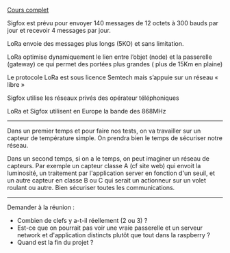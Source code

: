 [Cours complet](http://genelaix.free.fr/IMG/pdf/presentation_lora_lorawan.pdf)

Sigfox est prévu pour envoyer 140 messages de 12 octets à 300 bauds par jour et recevoir 4 messages par jour. 

LoRa envoie des messages plus longs (5KO) et sans limitation.

LoRa optimise dynamiquement le lien entre l’objet (node) et la passerelle (gateway) ce qui permet des portées plus grandes ( plus de 15Km en plaine)

Le protocole LoRa est sous licence Semtech mais s’appuie sur un réseau « libre »

Sigfox utilise les réseaux privés des opérateur téléphoniques

LoRa et Sigfox utilisent en Europe la bande des 868MHz


------------

Dans un premier temps et pour faire nos tests, on va travailler sur un capteur de température simple. On prendra bien le temps de sécuriser notre réseau.

Dans un second temps, si on a le temps, on peut imaginer un réseau de capteurs. Par exemple un capteur classe A (cf site web) qui envoit la luminosité, un traitement par l'application server en fonction d'un seuil, et un autre capteur en classe B ou C qui serait un actionneur sur un volet roulant ou autre. Bien sécuriser toutes les communications.

------------

Demander à la réunion : 

- Combien de clefs y a-t-il réellement (2 ou 3) ?
- Est-ce que on pourrait pas voir une vraie passerelle et un serveur network et d'application distincts plutôt que tout dans la raspberry ?
- Quand est la fin du projet ?
